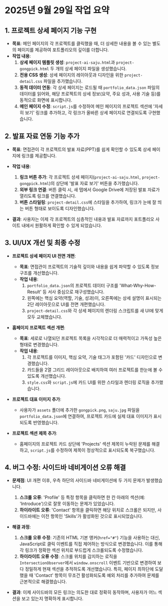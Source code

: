 # 2025년 9월 29일 작업 요약

## 1. 프로젝트 상세 페이지 기능 구현

- **목표**: 메인 페이지의 각 프로젝트를 클릭했을 때, 더 상세한 내용을 볼 수 있는 별도의 페이지를 제공하여 포트폴리오의 깊이를 더합니다.
- **작업 내용**:
    1.  **상세 페이지 템플릿 생성**: `project-ai-saju.html`과 `project-gongpick.html` 두 개의 상세 페이지 파일을 생성했습니다.
    2.  **전용 CSS 생성**: 상세 페이지의 레이아웃과 디자인을 위한 `project-detail.css` 파일을 추가했습니다.
    3.  **동적 데이터 연동**: 각 상세 페이지는 로드될 때 `portfolio_data.json` 파일의 데이터를 읽어와, 해당 프로젝트의 상세 정보(요약, 주요 성과, 사용 기술 등)를 동적으로 화면에 표시합니다.
    4.  **메인 페이지 수정**: `script.js`를 수정하여 메인 페이지의 프로젝트 섹션에 '자세히 보기' 링크를 추가하고, 각 링크가 올바른 상세 페이지로 연결되도록 구현했습니다.

## 2. 발표 자료 연동 기능 추가

- **목표**: 면접관이 각 프로젝트의 발표 자료(PPT)를 쉽게 확인할 수 있도록 상세 페이지에 링크를 제공합니다.
- **작업 내용**:
    1.  **링크 버튼 추가**: 각 프로젝트 상세 페이지(`project-ai-saju.html`, `project-gongpick.html`)의 상단에 '발표 자료 보기' 버튼을 추가했습니다.
    2.  **외부 링크 연결**: 버튼 클릭 시, 새 탭에서 Google Drive에 저장된 발표 자료가 열리도록 링크를 연결했습니다.
    3.  **버튼 스타일링**: `project-detail.css`에 스타일을 추가하여, 링크가 눈에 잘 띄는 버튼 형태로 보이도록 디자인했습니다.

- **결과**: 사용자는 이제 각 프로젝트의 심층적인 내용과 발표 자료까지 포트폴리오 사이트 내에서 원활하게 확인할 수 있게 되었습니다.

## 3. UI/UX 개선 및 최종 수정

- **프로젝트 상세 페이지 UI 전면 개편**:
    - **목표**: 면접관이 프로젝트의 기술적 깊이와 내용을 쉽게 파악할 수 있도록 정보 구조를 개선했습니다.
    - **작업 내용**:
        1.  `portfolio_data.json`의 프로젝트 데이터 구조를 'What-Why-How-Result' 등 서사 중심으로 재구성했습니다.
        2.  왼쪽에는 핵심 요약(역할, 기술, 성과)이, 오른쪽에는 상세 설명이 표시되는 2단 레이아웃으로 UI를 전면 개편했습니다.
        3.  `project-detail.css`와 각 상세 페이지의 렌더링 스크립트를 새 UI에 맞게 모두 교체했습니다.

- **홈페이지 프로젝트 섹션 개편**:
    - **목표**: 세로로 나열되던 프로젝트 목록을 시각적으로 더 매력적이고 가독성 높은 형태로 변경했습니다.
    - **작업 내용**:
        1.  각 프로젝트를 이미지, 핵심 요약, 기술 태그가 포함된 '카드' 디자인으로 변경했습니다.
        2.  카드들을 2열 그리드 레이아웃으로 배치하여 여러 프로젝트를 한눈에 볼 수 있도록 개선했습니다.
        3.  `style.css`와 `script.js`에 카드 UI를 위한 스타일과 렌더링 로직을 추가했습니다.

- **프로젝트 대표 이미지 추가**:
    - 사용자가 `assets` 폴더에 추가한 `gongpick.png`, `saju.jpg` 파일을 `portfolio_data.json`에 연결하여, 프로젝트 카드에 실제 대표 이미지가 표시되도록 반영했습니다.

- **프로젝트 섹션 제목 추가**:
    - 홈페이지의 프로젝트 카드 상단에 'Projects' 섹션 제목이 누락된 문제를 해결하고, `script.js`를 수정하여 제목이 정상적으로 표시되도록 복구했습니다.

## 4. 버그 수정: 사이드바 네비게이션 오류 해결

- **문제점**: UI 개편 이후, 우측 하단의 사이드바 네비게이션에 두 가지 문제가 발생했습니다.
    1.  **스크롤 오류**: 'Profile' 등 특정 항목을 클릭하면 한 칸 아래의 섹션(예: 'Introduce')으로 잘못 이동하는 문제가 있었습니다.
    2.  **하이라이트 오류**: 'Contact' 항목을 클릭하면 해당 위치로 스크롤은 되지만, 사이드바에는 이전 항목인 'Skills'가 활성화된 것으로 표시되었습니다.

- **해결 과정**:
    1.  **스크롤 오류 수정**: 기존의 HTML 기본 앵커(`href="#"`) 기능을 사용하는 대신, JavaScript로 클릭 이벤트를 직접 제어하는 방식으로 변경했습니다. 이를 통해 각 링크가 정확한 섹션 위치로 부드럽게 스크롤되도록 수정했습니다.
    2.  **하이라이트 오류 수정**: 스크롤 위치를 감지하는 로직을 `IntersectionObserver`에서 `window.onscroll` 이벤트 기반으로 변경하여 보다 정밀하게 현재 섹션을 추적하도록 개선했습니다. 특히, 페이지 최하단에 도달했을 때 'Contact' 항목이 무조건 활성화되도록 예외 처리를 추가하여 문제를 근본적으로 해결했습니다.

- **결과**: 이제 사이드바의 모든 링크는 의도한 대로 정확히 동작하며, 사용자가 어느 섹션을 보고 있는지 명확하게 표시합니다.
